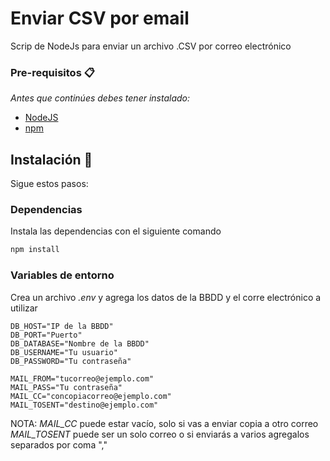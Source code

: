 # Enviar CSV por email
Scrip de NodeJs para enviar un archivo .CSV por correo electrónico

### Pre-requisitos 📋

_Antes que continúes debes tener instalado:_

* [NodeJS](https://nodejs.org)
* [npm](https://www.npmjs.com/)

## Instalación 🔧
Sigue estos pasos:

### Dependencias
Instala las dependencias con el siguiente comando
```sh
npm install
```
### Variables de entorno
Crea un archivo _.env_ y agrega los datos de la BBDD y el corre electrónico a utilizar
```
DB_HOST="IP de la BBDD"
DB_PORT="Puerto"
DB_DATABASE="Nombre de la BBDD"
DB_USERNAME="Tu usuario"
DB_PASSWORD="Tu contraseña"

MAIL_FROM="tucorreo@ejemplo.com"
MAIL_PASS="Tu contraseña"
MAIL_CC="concopiacorreo@ejemplo.com"
MAIL_TOSENT="destino@ejemplo.com"
```
NOTA:
*MAIL_CC* puede estar vacío, solo si vas a enviar copia a otro correo
*MAIL_TOSENT* puede ser un solo correo o si enviarás a varios agregalos separados por coma ","

